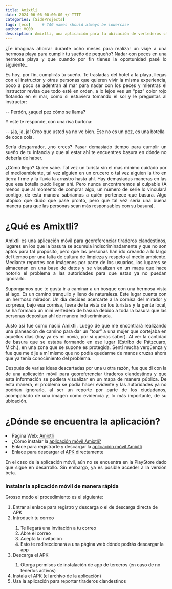 ```yaml
---
title: Amixtli
date: 2024-06-06 00:00:00 +/-TTTT
categories: [SideProjects]
tags: [eco]     # TAG names should always be lowercase
author: VC00
description: Amixtli, una aplicación para la ubicación de vertederos clandestinos.          
---
```


<p style='text-align: justify;'>
 ¿Te imaginas ahorrar durante ocho meses para realizar un viaje a una hermosa playa para cumplir tu sueño de pequeño? Nadar con peces en una hermosa playa y que cuando por fin tienes la oportunidad pasé lo siguiente…
</p>

<p style='text-align: justify;'>
  Es hoy, por fin, cumplirás tu sueño. Te trasladas del hotel a la playa, llegas con el instructor y otras personas que quieren vivir la misma experiencia,
  poco a poco se adentran al mar para nadar con los peces y mientras el instructor revisa que todo esté en orden, a lo lejos ves un “pez” color rojo flotando en el mar,
  como si estuviera tomando el sol y le preguntas al instructor:
</p>

-- Perdón, ¿aquel pez cómo se llama?

Y este te responde, con una risa burlona:

-- ¡Ja, ja, ja! Creo que usted ya no ve bien. Ese no es un pez, es una botella de coca cola.

<p style='text-align: justify;'>
  Sería desgarrador, ¿no crees? Pasar demasiado tiempo para cumplir un sueño de tu infancia y que al estar ahí te encuentres basura en dónde no debería de haber.

</p>

<p style='text-align: justify;'>
  ¿Cómo llego? Quien sabe. Tal vez un turista sin el más mínimo cuidado por el medioambiente, tal vez alguien en un crucero o tal vez alguien la tiro en tierra firme y la lluvia la arrastro hasta ahí.
 Hay demasiadas maneras en las que esa botella pudo llegar ahí. Pero nunca encontraremos al culpable (A menos que al momento de comprar algo, un número de serie lo vinculará contigo, de esta manera sabríamos
a quién pertenece que basura. Algo utópico que dudo que pase pronto, pero que tal vez sería una buena manera para que las personas sean más responsables con su basura).
</p>

# ¿Qué es Amixtli?
<p style='text-align: justify;'>
 Amixtli es una aplicación móvil para georeferenciar tiraderos clandestinos, lugares en los que la basura se acumula indiscriminadamente y que no son aptos para tal propósito,
 pero que las personas han ido creando a lo largo del tiempo por una falta de cultura de limpieza y respeto al medio ambiente.
 Mediante reportes con imágenes por parte de los usuarios, los lugares se almacenan en una base de datos y se visualizan en un mapa que hace notorio el problema a las autoridades
 para que estas ya no puedan ignorarlo.
</p>

<p style='text-align: justify;'>
  Supongamos que te gusta ir a caminar a un bosque con una hermosa vista al lago. Es un camino tranquilo y lleno de naturaleza. Este lugar cuenta con un hermoso mirador.
  Un día decides acercarte a la cornisa del mirador y sorpresa, bajo esa cornisa, fuera de la vista de los turistas y la gente local, se ha formado un mini vertedero de basura
  debido a toda la basura que las personas depositan ahí de manera indiscriminada.
</p>

<p style='text-align: justify;'>
   Justo así fue como nació Amixtli. Luego de que me encontrará realizando una planeación de camino para dar un “tour” a una mujer que cortejaba en aquellos días (hoy ya es mi novia, por si querías saber).
  Al ver la cantidad de basura que se estaba formando en ese lugar (Estribo de Pátzcuaro, Mich.), en una zona que se supone es protegida. Sentí mucha vergüenza y fue que me dije a mí mismo que no podía
  quedarme de manos cruzas ahora que ya tenía conocimiento del problema.
</p>

<p style='text-align: justify;'>
   Después de varias ideas descartadas por una u otra razón, fue que di con la de una aplicación móvil para georeferenciar tiraderos clandestinos y que esta información se pudiera visualizar en
  un mapa de manera pública. De esta manera, el problema se podía hacer evidente y las autoridades ya no podrían ignorarlo, al ser un reporte por parte de los ciudadanos, acompañado de una imagen como evidencia y,
  lo más importante, de su ubicación.
</p>

# ¿Dónde se encuentra la aplicación?
<li>Página Web: <a href="https://amixtli.lincc.unam.mx/">Amixtli</a></li>
<li>¿Cómo instalar la <a href="https://youtu.be/ZoWX1JTty98?si=qd23oLeOSi0mZtqe">aplicación móvil Amixtli?</a></li>
<li>Enlace para registrarte y descargar la <a href="https://appdistribution.firebase.google.com/pub/i/0bd11538a0e9aae2">aplicación móvil Amixtli</a></li>
<li>Enlace para descargar el <a href="https://drive.google.com/file/d/1WLuz-Dra84OX2Rl0w5-bvZrPvf9pUH3_/view?usp=sharing">APK</a> directamente</li>

 <p style='text-align: justify;'>
   En el caso de la aplicación móvil, aún no se encuentra en la PlayStore dado que sigue en desarrollo.
   Sin embargo, ya es posible acceder a la versión beta.

<h3>Instalar la aplicación móvil de manera rápida</h3>

Grosso modo el procedimiento es el siguiente:

<ol>
   <li>Entrar al enlace para registro y descarga o el de descarga directa de APK</li>
  <li>Introducir tu correo</li>
      <ol>
         <li>Te llegará una invitación a tu correo</li>
        <li>Abre el correo</li>
         <li>Acepta la invitación</li>
         <li>Esto te redireccionará a una página web dónde podrás descargar la app</li>
      </ol>
   <li>Descarga el APK</li>
      <ol>
         <li>Otorga permisos de instalación de app de terceros (en caso de no tenerlos activos)</li>
      </ol>
  <li>Instala el APK (el archivo de la aplicación)</li>
  <li>Usa la aplicación para reportar tiraderos clandestinos</li>
</ol>

</p>
